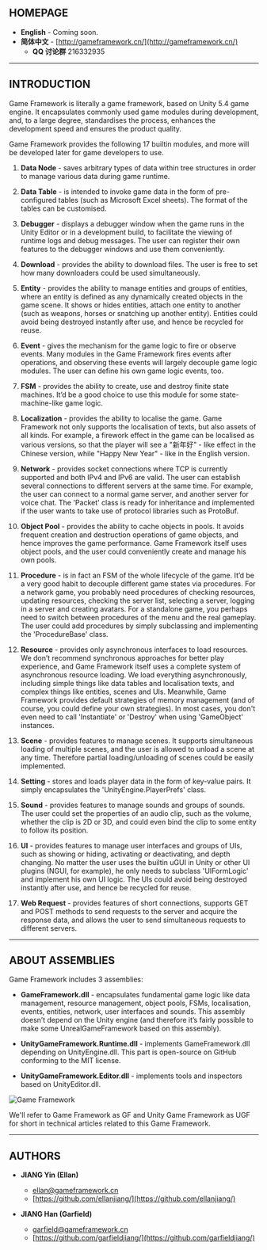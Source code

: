 ## HOMEPAGE

- **English** - Coming soon.
- **简体中文** - [http://gameframework.cn/](http://gameframework.cn/)
  - **QQ 讨论群** 216332935

---

## INTRODUCTION

Game Framework is literally a game framework, based on Unity 5.4 game engine. It encapsulates commonly used game modules during development, and, to a large degree, standardises the process, enhances the development speed and ensures the product quality.

Game Framework provides the following 17 builtin modules, and more will be developed later for game developers to use.

1. **Data Node** - saves arbitrary types of data within tree structures in order to manage various data during game runtime.

2. **Data Table** - is intended to invoke game data in the form of pre-configured tables (such as Microsoft Excel sheets). The format of the tables can be customised.

3. **Debugger** - displays a debugger window when the game runs in the Unity Editor or in a development build, to facilitate the viewing of runtime logs and debug messages. The user can register their own features to the debugger windows and use them conveniently.

4. **Download** - provides the ability to download files. The user is free to set how many downloaders could be used simultaneously.

5. **Entity** - provides the ability to manage entities and groups of entities, where an entity is defined as any dynamically created objects in the game scene. It shows or hides entities, attach one entity to another (such as weapons, horses or snatching up another entity). Entities could avoid being destroyed instantly after use, and hence be recycled for reuse.

6. **Event** - gives the mechanism for the game logic to fire or observe events. Many modules in the Game Framework fires events after operations, and observing these events will largely decouple game logic modules. The user can define his own game logic events, too.

7. **FSM** - provides the ability to create, use and destroy finite state machines. It’d be a good choice to use this module for some state-machine-like game logic.

8. **Localization** - provides the ability to localise the game. Game Framework not only supports the localisation of texts, but also assets of all kinds. For example, a firework effect in the game can be localised as various versions, so that the player will see a "新年好" - like effect in the Chinese version, while "Happy New Year" - like in the English version.

9. **Network** - provides socket connections where TCP is currently supported and both IPv4 and IPv6 are valid. The user can establish several connections to different servers at the same time. For example, the user can connect to a normal game server, and another server for voice chat. The 'Packet' class is ready for inheritance and implemented if the user wants to take use of protocol libraries such as ProtoBuf.

10. **Object Pool** - provides the ability to cache objects in pools. It avoids frequent creation and destruction operations of game objects, and hence improves the game performance. Game Framework itself uses object pools, and the user could conveniently create and manage his own pools.

11. **Procedure** - is in fact an FSM of the whole lifecycle of the game. It’d be a very good habit to decouple different game states via procedures. For a network game, you probably need procedures of checking resources, updating resources, checking the server list, selecting a server, logging in a server and creating avatars. For a standalone game, you perhaps need to switch between procedures of the menu and the real gameplay. The user could add procedures by simply subclassing and implementing the 'ProcedureBase' class.

12. **Resource** - provides only asynchronous interfaces to load resources. We don’t recommend synchronous approaches for better play experience, and Game Framework itself uses a complete system of asynchronous resource loading. We load everything asynchronously, including simple things like data tables and localisation texts, and complex things like entities, scenes and UIs. Meanwhile, Game Framework provides default strategies of memory management (and of course, you could define your own strategies). In most cases, you don't even need to call 'Instantiate' or 'Destroy' when using 'GameObject' instances.

13. **Scene** - provides features to manage scenes. It supports simultaneous loading of multiple scenes, and the user is allowed to unload a scene at any time. Therefore partial loading/unloading of scenes could be easily implemented.

14. **Setting** - stores and loads player data in the form of key-value pairs. It simply encapsulates the 'UnityEngine.PlayerPrefs' class.

15. **Sound** - provides features to manage sounds and groups of sounds. The user could set the properties of an audio clip, such as the volume, whether the clip is 2D or 3D, and could even bind the clip to some entity to follow its position.

16. **UI** - provides features to manage user interfaces and groups of UIs, such as showing or hiding, activating or deactivating, and depth changing. No matter the user uses the builtin uGUI in Unity or other UI plugins (NGUI, for example), he only needs to subclass 'UIFormLogic' and implement his own UI logic. The UIs could avoid being destroyed instantly after use, and hence be recycled for reuse.

17. **Web Request** - provides features of short connections, supports GET and POST methods to send requests to the server and acquire the response data, and allows the user to send simultaneous requests to different servers.

---

## ABOUT ASSEMBLIES

Game Framework includes 3 assemblies:

- **GameFramework.dll** - encapsulates fundamental game logic like data management, resource management, object pools, FSMs, localisation, events, entities, network, user interfaces and sounds. This assembly doesn’t depend on the Unity engine (and therefore it’s fairly possible to make some UnrealGameFramework based on this assembly).

- **UnityGameFramework.Runtime.dll** - implements GameFramework.dll depending on UnityEngine.dll. This part is open-source on GitHub conforming to the MIT license.

- **UnityGameFramework.Editor.dll** - implements tools and inspectors based on UnityEditor.dll.

![Game Framework](http://gameframework.cn/wp-content/uploads/2016/04/Game-Framework.png)

We'll refer to Game Framework as GF and Unity Game Framework as UGF for short in technical articles related to this Game Framework.

---

## AUTHORS

- **JIANG Yin (Ellan)**
  - ellan@gameframework.cn
  - [https://github.com/ellanjiang/](https://github.com/ellanjiang/)

- **JIANG Han (Garfield)**
  - garfield@gameframework.cn
  - [https://github.com/garfieldjiang/](https://github.com/garfieldjiang/)
